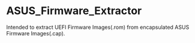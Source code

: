 # ASUS_Firmware_Extractor
Intended to extract UEFI Firmware Images(.rom) from encapsulated ASUS Firmware Images(.cap).

